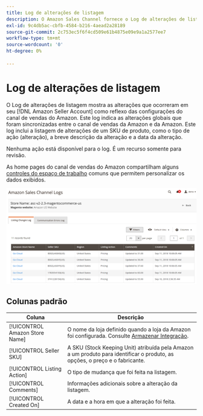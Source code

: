 ```yaml
---
title: Log de alterações de listagem
description: O Amazon Sales Channel fornece o Log de alterações de listagem para ajudá-lo a monitorar as alterações afetadas em sua conta do Amazon Seller.
exl-id: 9c4db5ac-cbfb-4584-b216-4aead2a28189
source-git-commit: 2c753ec5f6f4cd509e61b4875e09e9a1a2577ee7
workflow-type: tm+mt
source-wordcount: '0'
ht-degree: 0%

---
```


# Log de alterações de listagem

O Log de alterações de listagem mostra as alterações que ocorreram em seu [!DNL Amazon Seller Account] como reflexo das configurações do canal de vendas do Amazon. Este log indica as alterações globais que foram sincronizadas entre o canal de vendas da Amazon e da Amazon. Este log inclui a listagem de alterações de um SKU de produto, como o tipo de ação (alteração), a breve descrição da alteração e a data da alteração.

Nenhuma ação está disponível para o log. É um recurso somente para revisão.

As home pages do canal de vendas do Amazon compartilham alguns [controles do espaço de trabalho](./workspace-controls.md) comuns que permitem personalizar os dados exibidos.

![Log de alterações de listagem](assets/amazon-listing-changes-log.png)

## Colunas padrão

| Coluna | Descrição |
|--- |--- |
| [!UICONTROL Amazon Store Name] | O nome da loja definido quando a loja da Amazon foi configurada. Consulte [Armazenar Integração](./store-integration.md). |
| [!UICONTROL Seller SKU] | A SKU (Stock Keeping Unit) atribuída pela Amazon a um produto para identificar o produto, as opções, o preço e o fabricante. |
| [!UICONTROL Listing Action] | O tipo de mudança que foi feita na listagem. |
| [!UICONTROL Comments] | Informações adicionais sobre a alteração da listagem. |
| [!UICONTROL Created On] | A data e a hora em que a alteração foi feita. |
